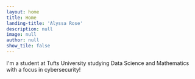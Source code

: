 ```yaml
---
layout: home
title: Home
landing-title: 'Alyssa Rose'
description: null
image: null
author: null
show_tile: false
---
```


I'm a student at Tufts University studying Data Science and Mathematics with a focus in cybersecurity!
